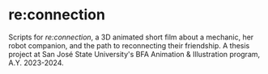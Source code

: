 # re:connection
Scripts for *re:connection*, a 3D animated short film about a mechanic, her robot companion, and the path to reconnecting their friendship. A thesis project at San José State University's BFA Animation & Illustration program, A.Y. 2023-2024.
